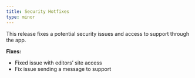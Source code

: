 ```yaml
---
title: Security Hotfixes
type: minor
---
```


This release fixes a potential security issues and access to support through the app.

**Fixes:**

* Fixed issue with editors’ site access
* Fix issue sending a message to support